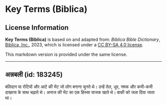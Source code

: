 # Key Terms (Biblica)

## License Information

**Key Terms (Biblica)** is based on and adapted from: _Biblica Bible Dictionary_, [Biblica, Inc.](https://www.biblica.com/), 2023, which is licensed under a [CC BY-SA 4.0 license](https://creativecommons.org/licenses/by-sa/4.0/legalcode.en).

This markdown version is provided under the same license.



--------------------------------

## अन्नबली (id: 183245)

बलिदान या रोटियों और आटे की भेंट जो लोग बनाना चुनते थे। उन्हें तेल, धूप, नमक और कभी\-कभी दाखरस के साथ चढ़ाते थे। अनाज की भेंट का एक हिस्सा याजक खाते थे। बाकी को जला दिया जाता था।


